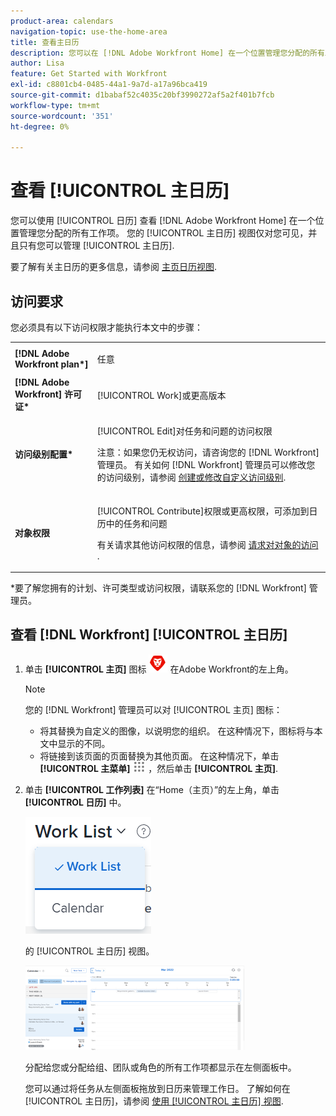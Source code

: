 ```yaml
---
product-area: calendars
navigation-topic: use-the-home-area
title: 查看主日历
description: 您可以在 [!DNL Adobe Workfront Home] 在一个位置管理您分配的所有工作项。 您的“主日历”视图仅对您可见，并且只能管理“主日历”。
author: Lisa
feature: Get Started with Workfront
exl-id: c8801cb4-0485-44a1-9a7d-a17a96bca419
source-git-commit: d1babaf52c4035c20bf3990272af5a2f401b7fcb
workflow-type: tm+mt
source-wordcount: '351'
ht-degree: 0%

---
```


# 查看 [!UICONTROL 主日历]

您可以使用 [!UICONTROL 日历] 查看 [!DNL Adobe Workfront Home] 在一个位置管理您分配的所有工作项。 您的 [!UICONTROL 主日历] 视图仅对您可见，并且只有您可以管理 [!UICONTROL 主日历].

要了解有关主日历的更多信息，请参阅 [主页日历视图](../../../workfront-basics/using-home/using-the-home-area/home-calendar-view.md).

## 访问要求

您必须具有以下访问权限才能执行本文中的步骤：

<table style="table-layout:auto"> 
 <col> 
 </col> 
 <col> 
 </col> 
 <tbody> 
  <tr> 
   <td role="rowheader"><strong>[!DNL Adobe Workfront plan*]</strong></td> 
   <td> <p>任意</p> </td> 
  </tr> 
  <tr> 
   <td role="rowheader"><strong>[!DNL Adobe Workfront] 许可证*</strong></td> 
   <td> <p>[!UICONTROL Work]或更高版本</p> </td> 
  </tr> 
  <tr> 
   <td role="rowheader"><strong>访问级别配置*</strong></td> 
   <td> <p>[!UICONTROL Edit]对任务和问题的访问权限</p> <p>注意：如果您仍无权访问，请咨询您的 [!DNL Workfront] 管理员。 有关如何 [!DNL Workfront] 管理员可以修改您的访问级别，请参阅 <a href="../../../administration-and-setup/add-users/configure-and-grant-access/create-modify-access-levels.md" class="MCXref xref">创建或修改自定义访问级别</a>.</p> </td> 
  </tr> 
  <tr> 
   <td role="rowheader"><strong>对象权限</strong></td> 
   <td> <p>[!UICONTROL Contribute]权限或更高权限，可添加到日历中的任务和问题</p> <p>有关请求其他访问权限的信息，请参阅 <a href="../../../workfront-basics/grant-and-request-access-to-objects/request-access.md" class="MCXref xref">请求对对象的访问 </a>.</p> </td> 
  </tr> 
 </tbody> 
</table>

&#42;要了解您拥有的计划、许可类型或访问权限，请联系您的 [!DNL Workfront] 管理员。

## 查看 [!DNL Workfront] [!UICONTROL 主日历]

1. 单击 **[!UICONTROL 主页]** 图标 ![](assets/home-icon-30x29.png) 在Adobe Workfront的左上角。

   >[!NOTE]
   >
   >您的 [!DNL Workfront] 管理员可以对 [!UICONTROL 主页] 图标：
   >
   >* 将其替换为自定义的图像，以说明您的组织。 在这种情况下，图标将与本文中显示的不同。
   >* 将链接到该页面的页面替换为其他页面。 在这种情况下，单击 **[!UICONTROL 主菜单]** ![](assets/main-menu-icon.png) ，然后单击 **[!UICONTROL 主页]**.



1. 单击 **[!UICONTROL 工作列表]** 在“Home（主页）”的左上角，单击 **[!UICONTROL 日历]** 中。

   ![](assets/work-list-calendar-drop-down-expanded-home-nwe.png)

   的 [!UICONTROL 主日历] 视图。

   ![](assets/calendar-group-by-drop-down-home-nwe-350x135.png)

   分配给您或分配给组、团队或角色的所有工作项都显示在左侧面板中。

   您可以通过将任务从左侧面板拖放到日历来管理工作日。 了解如何在 [!UICONTROL 主日历]，请参阅 [使用 [!UICONTROL 主日历] 视图](../../../workfront-basics/using-home/using-the-home-area/use-home-calendar-view.md).
